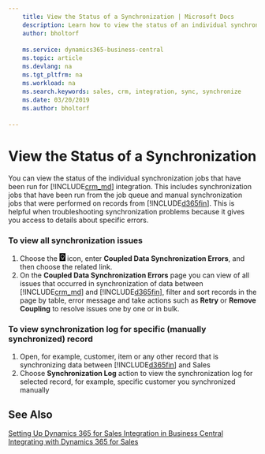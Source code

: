 ```yaml
---
    title: View the Status of a Synchronization | Microsoft Docs
    description: Learn how to view the status of an individual synchronization job.
    author: bholtorf

    ms.service: dynamics365-business-central
    ms.topic: article
    ms.devlang: na
    ms.tgt_pltfrm: na
    ms.workload: na
    ms.search.keywords: sales, crm, integration, sync, synchronize
    ms.date: 03/20/2019
    ms.author: bholtorf

---
```


# View the Status of a Synchronization
You can view the status of the individual synchronization jobs that have been run for [!INCLUDE[crm_md](includes/crm_md.md)] integration. This includes synchronization jobs that have been run from the job queue and manual synchronization jobs that were performed on records from [!INCLUDE[d365fin](includes/d365fin_md.md)]. This is helpful when troubleshooting synchronization problems because it gives you access to details about specific errors. 

### To view all synchronization issues
1. Choose the ![Lightbulb that opens the Tell Me feature](media/ui-search/search_small.png "Tell me what you want to do") icon, enter **Coupled Data Synchronization Errors**, and then choose the related link.
2. On the **Coupled Data Synchronization Errors** page you can view of all issues that occurred in synchronization of data between [!INCLUDE[crm_md](includes/crm_md.md)] and [!INCLUDE[d365fin](includes/d365fin_md.md)], filter and sort records in the page by table, error message and take actions such as **Retry** or **Remove Coupling** to resolve issues one by one or in bulk.

### To view synchronization log for specific (manually synchronized) record
1. Open, for example, customer, item or any other record that is synchronizing data between [!INCLUDE[d365fin](includes/d365fin_md.md)] and Sales 
2. Choose **Synchronization Log** action to view the synchronization log for selected record, for example, specific customer you synchronized manually

## See Also  
[Setting Up Dynamics 365 for Sales Integration in Business Central](admin-setting-up-integration-with-dynamics-sales.md)  
[Integrating with Dynamics 365 for Sales](marketing-integrate-dynamicscrm.md)